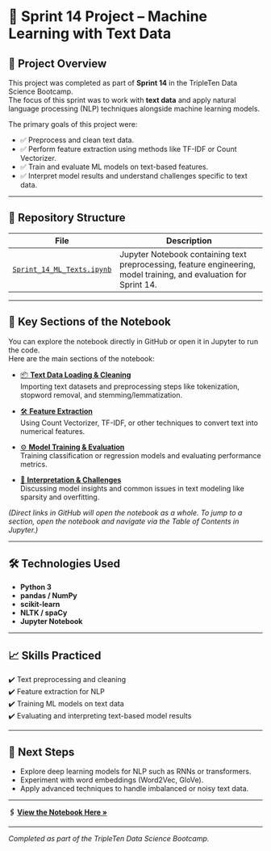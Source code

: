 # 📝 Sprint 14 Project – Machine Learning with Text Data

## 📌 Project Overview
This project was completed as part of **Sprint 14** in the TripleTen Data Science Bootcamp.  
The focus of this sprint was to work with **text data** and apply natural language processing (NLP) techniques alongside machine learning models.

The primary goals of this project were:
- ✅ Preprocess and clean text data.
- ✅ Perform feature extraction using methods like TF-IDF or Count Vectorizer.
- ✅ Train and evaluate ML models on text-based features.
- ✅ Interpret model results and understand challenges specific to text data.

---

## 📂 Repository Structure
| File | Description |
|------|-------------|
| [`Sprint_14_ML_Texts.ipynb`](Sprint_14_ML_Texts.ipynb) | Jupyter Notebook containing text preprocessing, feature engineering, model training, and evaluation for Sprint 14. |

---

## 🚀 Key Sections of the Notebook
You can explore the notebook directly in GitHub or open it in Jupyter to run the code.  
Here are the main sections of the notebook:

- [📦 **Text Data Loading & Cleaning**](Sprint_14_ML_Texts.ipynb)  
  Importing text datasets and preprocessing steps like tokenization, stopword removal, and stemming/lemmatization.

- [🛠️ **Feature Extraction**](Sprint_14_ML_Texts.ipynb)  
  Using Count Vectorizer, TF-IDF, or other techniques to convert text into numerical features.

- [⚙️ **Model Training & Evaluation**](Sprint_14_ML_Texts.ipynb)  
  Training classification or regression models and evaluating performance metrics.

- [🔎 **Interpretation & Challenges**](Sprint_14_ML_Texts.ipynb)  
  Discussing model insights and common issues in text modeling like sparsity and overfitting.

*(Direct links in GitHub will open the notebook as a whole. To jump to a section, open the notebook and navigate via the Table of Contents in Jupyter.)*

---

## 🛠️ Technologies Used
- **Python 3**
- **pandas / NumPy**
- **scikit-learn**
- **NLTK / spaCy**
- **Jupyter Notebook**

---

## 📈 Skills Practiced
✔️ Text preprocessing and cleaning  
✔️ Feature extraction for NLP  
✔️ Training ML models on text data  
✔️ Evaluating and interpreting text-based model results

---

## 📌 Next Steps
- Explore deep learning models for NLP such as RNNs or transformers.  
- Experiment with word embeddings (Word2Vec, GloVe).  
- Apply advanced techniques to handle imbalanced or noisy text data.

---

**🖇️ [View the Notebook Here »](Sprint_14_ML_Texts.ipynb)**

---
*Completed as part of the TripleTen Data Science Bootcamp.*

